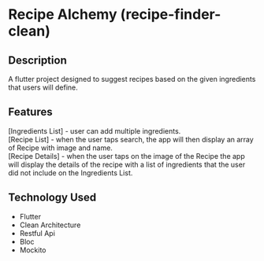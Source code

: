 # Recipe Alchemy (recipe-finder-clean)

## Description
A flutter project designed to suggest recipes based on the given ingredients that users will define.

## Features
[Ingredients List] - user can add multiple ingredients. </br>
[Recipe List] - when the user taps search, the app will then display an array of Recipe with image and name. </br>
[Recipe Details] - when the user taps on the image of the Recipe the app will display the details of the recipe with a list of ingredients that the user did not include on the Ingredients List. </br>

## Technology Used </br>
- Flutter </br>
- Clean Architecture </br>
- Restful Api </br>
- Bloc </br>
- Mockito </br>